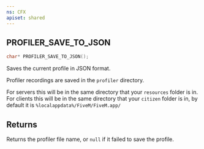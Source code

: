 ```yaml
---
ns: CFX
apiset: shared
---
```

## PROFILER_SAVE_TO_JSON

```c
char* PROFILER_SAVE_TO_JSON();
```

Saves the current profile in JSON format.

Profiler recordings are saved in the `profiler` directory.

For servers this will be in the same directory that your `resources` folder is in.
For clients this will be in the same directory that your `citizen` folder is in, by default it is `%localappdata%/FiveM/FiveM.app/`

## Returns
Returns the profiler file name, or `null` if it failed to save the profile.
